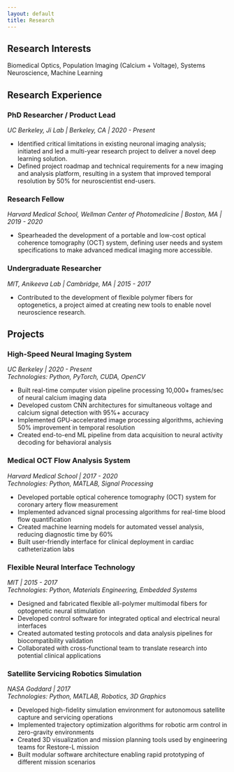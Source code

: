 ```yaml
---
layout: default
title: Research
---
```


## Research Interests

Biomedical Optics, Population Imaging (Calcium + Voltage), Systems Neuroscience, Machine Learning

## Research Experience

### PhD Researcher / Product Lead
*UC Berkeley, Ji Lab | Berkeley, CA | 2020 - Present*
- Identified critical limitations in existing neuronal imaging analysis; initiated and led a multi-year research project to deliver a novel deep learning solution.
- Defined project roadmap and technical requirements for a new imaging and analysis platform, resulting in a system that improved temporal resolution by 50% for neuroscientist end-users.

### Research Fellow
*Harvard Medical School, Wellman Center of Photomedicine | Boston, MA | 2019 - 2020*
- Spearheaded the development of a portable and low-cost optical coherence tomography (OCT) system, defining user needs and system specifications to make advanced medical imaging more accessible.

### Undergraduate Researcher
*MIT, Anikeeva Lab | Cambridge, MA | 2015 - 2017*
- Contributed to the development of flexible polymer fibers for optogenetics, a project aimed at creating new tools to enable novel neuroscience research.

## Projects

### High-Speed Neural Imaging System
*UC Berkeley | 2020 - Present*
<br>
*Technologies: Python, PyTorch, CUDA, OpenCV*
- Built real-time computer vision pipeline processing 10,000+ frames/sec of neural calcium imaging data
- Developed custom CNN architectures for simultaneous voltage and calcium signal detection with 95%+ accuracy
- Implemented GPU-accelerated image processing algorithms, achieving 50% improvement in temporal resolution
- Created end-to-end ML pipeline from data acquisition to neural activity decoding for behavioral analysis

### Medical OCT Flow Analysis System
*Harvard Medical School | 2017 - 2020*
<br>
*Technologies: Python, MATLAB, Signal Processing*
- Developed portable optical coherence tomography (OCT) system for coronary artery flow measurement
- Implemented advanced signal processing algorithms for real-time blood flow quantification
- Created machine learning models for automated vessel analysis, reducing diagnostic time by 60%
- Built user-friendly interface for clinical deployment in cardiac catheterization labs

### Flexible Neural Interface Technology
*MIT | 2015 - 2017*
<br>
*Technologies: Python, Materials Engineering, Embedded Systems*
- Designed and fabricated flexible all-polymer multimodal fibers for optogenetic neural stimulation
- Developed control software for integrated optical and electrical neural interfaces
- Created automated testing protocols and data analysis pipelines for biocompatibility validation
- Collaborated with cross-functional team to translate research into potential clinical applications

### Satellite Servicing Robotics Simulation
*NASA Goddard | 2017*
<br>
*Technologies: Python, MATLAB, Robotics, 3D Graphics*
- Developed high-fidelity simulation environment for autonomous satellite capture and servicing operations
- Implemented trajectory optimization algorithms for robotic arm control in zero-gravity environments
- Created 3D visualization and mission planning tools used by engineering teams for Restore-L mission
- Built modular software architecture enabling rapid prototyping of different mission scenarios
